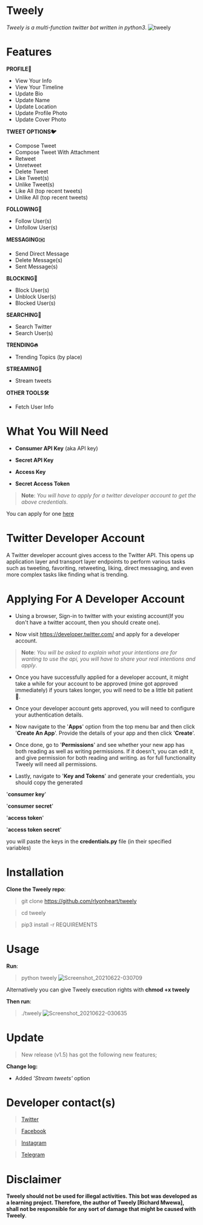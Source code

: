 # Tweely
*Tweely is a multi-function twitter bot written in python3*. 
![tweely](https://user-images.githubusercontent.com/74001397/122753237-3ddec580-d292-11eb-80cb-f4cbae0bd1eb.jpg)

# Features
**PROFILE👤**
* View Your Info
* View Your Timeline
* Update Bio
* Update Name
* Update Location
* Update Profile Photo
* Update Cover Photo

**TWEET OPTIONS🐦**
* Compose Tweet
* Compose Tweet With Attachment
* Retweet
* Unretweet
* Delete Tweet
* Like Tweet(s) 
* Unlike Tweet(s)
* Like All (top recent tweets) 
* Unlike All (top recent tweets) 

**FOLLOWING👣**
* Follow User(s)
* Unfollow User(s)

**MESSAGING✉️**
* Send Direct Message
* Delete Message(s) 
* Sent Message(s) 

**BLOCKING🚫**
* Block User(s) 
* Unblock User(s) 
* Blocked User(s)

**SEARCHING🔎**
* Search Twitter
* Search User(s)

**TRENDING🔥**
* Trending Topics (by place)

**STREAMING👀**
* Stream tweets

**OTHER TOOLS🛠️**
* Fetch User Info








# What You Will Need

* **Consumer API Key** (aka API key)

* **Secret API Key**

* **Access Key**

* **Secret Access Token**

>**Note**:
*You will have to apply for a twitter developer account to get the above credentials*.

You can apply for one [here](https://developer.twitter.com)

# Twitter Developer Account
A Twitter developer account gives access to the Twitter API. This opens up application layer and transport layer endpoints to perform various tasks such as tweeting, favoriting, retweeting, liking, direct messaging, and even more complex tasks like finding what is trending.

# Applying For A Developer Account

* Using a browser, Sign-in  to twitter with your existing account(If you don't have a twitter account, then you should create one).

* Now visit https://developer.twitter.com/ and apply for a developer account.

>**Note**:
*You will be asked to explain what your intentions are for wanting to use the api, you will have to share your real intentions and apply*.





* Once you have successfully applied for a developer account, it might take a while for your account to be approved (mine got approved immediately) if yours takes longer, you will need to be a little bit patient🙂.

* Once your developer account gets approved, you will need to configure your authentication details.



* Now navigate to the '**Apps**' option from the top menu bar and then click '**Create An App**'. Provide the details of your app and then click '**Create**'. 

* Once done, go to '**Permissions**' and see whether your new app has both reading as well as writing permissions. If it doesn't, you can edit it, and give permission for both reading and writing. as for full functionality Tweely will need all permissions.

* Lastly, navigate to '**Key and Tokens**' and generate your credentials, you should copy the generated

'**consumer key**'

'**consumer secret**' 

'**access token**'

'**access token secret**'

you will paste the keys in the **credentials.py** file (in their specified variables)

# Installation

**Clone the Tweely repo**:

> git clone https://github.com/rlyonheart/tweely

> cd tweely

> pip3 install -r REQUIREMENTS

# Usage
**Run**:

> python tweely
![Screenshot_20210622-030709](https://user-images.githubusercontent.com/74001397/122847033-5e953280-d307-11eb-9443-e0d2f78d8e90.jpg)


Alternatively you can give Tweely execution rights with **chmod +x tweely**



**Then run**:

> ./tweely
![Screenshot_20210622-030635](https://user-images.githubusercontent.com/74001397/122847051-6b198b00-d307-11eb-9bda-9e4b299fad75.jpg)


# Update
> New release (v1.5) has got the following new features;

**Change log:**
* Added *'Stream tweets'* option


# Developer contact(s) 
> [Twitter](https://twitter.com/rly0nheart/)

> [Facebook](https://fb.me/rly0nheart/)

> [Instagram](https://instagram.com/rlyonheart/)

> [Telegram](https://t.me/rlyonheart/)


# Disclaimer
**Tweely should not be used for illegal activities.
This bot was developed as a learning project. 
Therefore, the author of Tweely [Richard Mwewa], shall not be responsible for any
sort of damage that might be caused with Tweely**.









